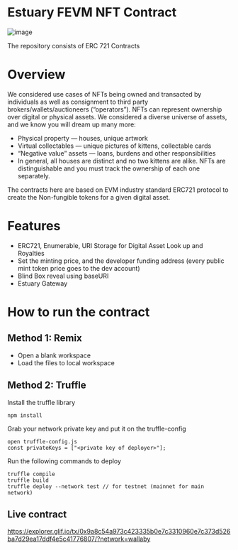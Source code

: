 # Estuary FEVM NFT Contract

![image](https://user-images.githubusercontent.com/4479171/160626375-3229ff8c-8da3-41f4-b4da-2fb1b1302f29.png)

The repository consists of ERC 721 Contracts

# Overview
We considered use cases of NFTs being owned and transacted by individuals as well as consignment to third party brokers/wallets/auctioneers (“operators”). NFTs can represent ownership over digital or physical assets. We considered a diverse universe of assets, and we know you will dream up many more:

- Physical property — houses, unique artwork
- Virtual collectables — unique pictures of kittens, collectable cards
- “Negative value” assets — loans, burdens and other responsibilities
- In general, all houses are distinct and no two kittens are alike. NFTs are distinguishable and you must track the ownership of each one separately.

The contracts here are based on EVM industry standard ERC721 protocol to create the Non-fungible tokens for a given digital asset. 

# Features
- ERC721, Enumerable, URI Storage for Digital Asset Look up and Royalties
- Set the minting price, and the developer funding address (every public mint token price goes to the dev account)
- Blind Box reveal using baseURI
- Estuary Gateway

# How to run the contract

## Method 1: Remix
- Open a blank workspace
- Load the files to local workspace

## Method 2: Truffle
Install the truffle library
```
npm install
```

Grab your network private key and put it on the truffle-config
```
open truffle-config.js
const privateKeys = ["<private key of deployer>"]; 
```

Run the following commands to deploy
```
truffle compile
truffle build
truffle deploy --network test // for testnet (mainnet for main network)
```

## Live contract
https://explorer.glif.io/tx/0x9a8c54a973c423335b0e7c3310960e7c373d526ba7d29ea17ddf4e5c41776807/?network=wallaby